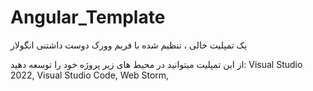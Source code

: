 # Angular_Template
یک تمپلیت خالی ، تنظیم شده با فریم وورک دوست داشتنی انگولار

از این تمپلیت میتوانید در محیط های زیر پروژه خود را توسعه دهید:
Visual Studio 2022,
Visual Studio Code,
Web Storm,
